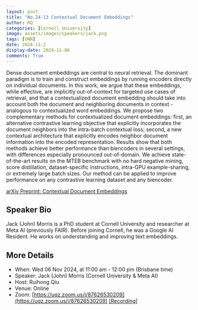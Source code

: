 ```yaml
---
layout: post
title: "No.24-13 Contextual Document Embeddings"
author: RQ
categories: [Cornell University]
image: assets/images/speakers/jack.png
tags: [GNN]
date: 2024-11-2
display-date: 2024-11-06
comments: True
---
```


Dense document embeddings are central to neural retrieval. The dominant paradigm is to train and construct embeddings by running encoders directly on individual documents. In this work, we argue that these embeddings, while effective, are implicitly out-of-context for targeted use cases of retrieval, and that a contextualized document embedding should take into account both the document and neighboring documents in context - analogous to contextualized word embeddings. We propose two complementary methods for contextualized document embeddings: first, an alternative contrastive learning objective that explicitly incorporates the document neighbors into the intra-batch contextual loss; second, a new contextual architecture that explicitly encodes neighbor document information into the encoded representation. Results show that both methods achieve better performance than biencoders in several settings, with differences especially pronounced out-of-domain. We achieve state-of-the-art results on the MTEB benchmark with no hard negative mining, score distillation, dataset-specific instructions, intra-GPU example-sharing, or extremely large batch sizes. Our method can be applied to improve performance on any contrastive learning dataset and any biencoder.

[arXiv Preprint: Contextual Document Embeddings](https://arxiv.org/abs/2410.02525)

## Speaker Bio

Jack (John) Morris is a PhD student at Cornell University and researcher at Meta AI (previously FAIR). Before joining Cornell, he was a Google AI Resident. He works on understanding and improving text embeddings.

## More Details

- When: Wed 06 Nov 2024, at 11:00 am - 12:00 pm (Brisbane time)
- Speaker: Jack (John) Morris (Cornell University & Meta AI)
- Host: Ruihong Qiu
- Venue: Online
- Zoom: [https://uqz.zoom.us/j/87626530209](https://uqz.zoom.us/j/87626530209) [[Recording]](https://uqz.zoom.us/j/87626530209)
